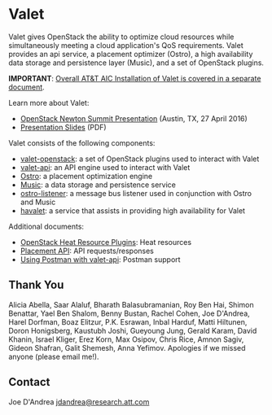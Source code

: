 # Valet

Valet gives OpenStack the ability to optimize cloud resources while simultaneously meeting a cloud application's QoS requirements. Valet provides an api service, a placement optimizer (Ostro), a high availability data storage and persistence layer (Music), and a set of OpenStack plugins.

**IMPORTANT**: [Overall AT&T AIC Installation of Valet is covered in a separate document](https://codecloud.web.att.com/plugins/servlet/readmeparser/display/ST_CLOUDQOS/allegro/atRef/refs/heads/master/renderFile/doc/aic/README.md).

Learn more about Valet:

* [OpenStack Newton Summit Presentation](https://www.openstack.org/videos/video/valet-holistic-data-center-optimization-for-openstack) (Austin, TX, 27 April 2016)
* [Presentation Slides](http://www.research.att.com/export/sites/att_labs/techdocs/TD_101806.pdf) (PDF)

Valet consists of the following components:

* [valet-openstack](https://codecloud.web.att.com/plugins/servlet/readmeparser/display/ST_CLOUDQOS/allegro/atRef/refs/heads/master/renderFile/valet_os/README.md): a set of OpenStack plugins used to interact with Valet
* [valet-api](https://codecloud.web.att.com/plugins/servlet/readmeparser/display/ST_CLOUDQOS/allegro/atRef/refs/heads/master/renderFile/valet_api/README.md): an API engine used to interact with Valet
* [Ostro](https://codecloud.web.att.com/plugins/servlet/readmeparser/display/ST_CLOUDQOS/ostro/atRef/refs/heads/master/renderFile/README): a placement optimization engine
* [Music](https://codecloud.web.att.com/plugins/servlet/readmeparser/display/ST_CLOUDQOS/music/atRef/refs/heads/master/renderFile/README.md): a data storage and persistence service
* [ostro-listener](https://codecloud.web.att.com/plugins/servlet/readmeparser/display/ST_CLOUDQOS/allegro/atRef/refs/heads/master/renderFile/ostro_listener/README.md): a message bus listener used in conjunction with Ostro and Music
* [havalet](https://codecloud.web.att.com/plugins/servlet/readmeparser/display/ST_CLOUDQOS/allegro/atRef/refs/heads/master/renderFile/havalet/README.md): a service that assists in providing high availability for Valet

Additional documents:

* [OpenStack Heat Resource Plugins](https://codecloud.web.att.com/plugins/servlet/readmeparser/display/ST_CLOUDQOS/allegro/atRef/refs/heads/master/renderFile/valet_os/etc/valet_os/heat/README.md): Heat resources
* [Placement API](https://codecloud.web.att.com/plugins/servlet/readmeparser/display/ST_CLOUDQOS/allegro/atRef/refs/heads/master/renderFile/valet_api/doc/README.md): API requests/responses
* [Using Postman with valet-api](https://codecloud.web.att.com/plugins/servlet/readmeparser/display/ST_CLOUDQOS/allegro/atRef/refs/heads/master/renderFile/valet_api/valet_api/tests/README.md): Postman support

## Thank You

Alicia Abella, Saar Alaluf, Bharath Balasubramanian, Roy Ben Hai, Shimon Benattar, Yael Ben Shalom, Benny Bustan, Rachel Cohen, Joe D'Andrea, Harel Dorfman, Boaz Elitzur, P.K. Esrawan, Inbal Harduf, Matti Hiltunen, Doron Honigsberg, Kaustubh Joshi, Gueyoung Jung, Gerald Karam, David Khanin, Israel Kliger, Erez Korn, Max Osipov, Chris Rice, Amnon Sagiv, Gideon Shafran, Galit Shemesh, Anna Yefimov. Apologies if we missed anyone (please email me!).

## Contact

Joe D'Andrea <jdandrea@research.att.com>

